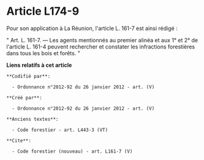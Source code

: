 # Article L174-9

Pour son application à La Réunion, l'article L. 161-7 est ainsi rédigé : 

" Art. L. 161-7. ― Les agents mentionnés au premier alinéa et aux 1° et 2° de l'article L. 161-4 peuvent rechercher et
constater les infractions forestières dans tous les bois et forêts. "

**Liens relatifs à cet article**

	**Codifié par**:

	  - Ordonnance n°2012-92 du 26 janvier 2012 - art. (V)

	**Créé par**:

	  - Ordonnance n°2012-92 du 26 janvier 2012 - art. (V)

	**Anciens textes**:

	  - Code forestier - art. L443-3 (VT)

	**Cite**:

	  - Code forestier (nouveau) - art. L161-7 (V)
